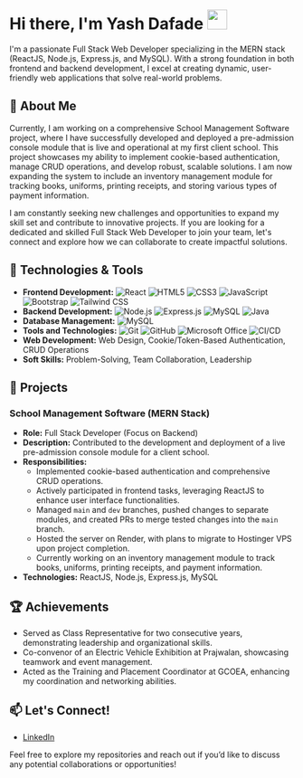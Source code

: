 # Hi there, I'm Yash Dafade  <img src="https://media.giphy.com/media/hvRJCLFzcasrR4ia7z/giphy.gif" width="35">

I'm a passionate Full Stack Web Developer specializing in the MERN stack (ReactJS, Node.js, Express.js, and MySQL). With a strong foundation in both frontend and backend development, I excel at creating dynamic, user-friendly web applications that solve real-world problems.

## 🚀 About Me
Currently, I am working on a comprehensive School Management Software project, where I have successfully developed and deployed a pre-admission console module that is live and operational at my first client school. This project showcases my ability to implement cookie-based authentication, manage CRUD operations, and develop robust, scalable solutions. I am now expanding the system to include an inventory management module for tracking books, uniforms, printing receipts, and storing various types of payment information.

I am constantly seeking new challenges and opportunities to expand my skill set and contribute to innovative projects. If you are looking for a dedicated and skilled Full Stack Web Developer to join your team, let's connect and explore how we can collaborate to create impactful solutions.

## 🔧 Technologies & Tools
- **Frontend Development:** ![React](https://img.shields.io/badge/-ReactJS-61DAFB?style=flat-square&logo=react&logoColor=white) ![HTML5](https://img.shields.io/badge/-HTML5-E34F26?style=flat-square&logo=html5&logoColor=white) ![CSS3](https://img.shields.io/badge/-CSS3-1572B6?style=flat-square&logo=css3&logoColor=white) ![JavaScript](https://img.shields.io/badge/-JavaScript-F7DF1E?style=flat-square&logo=javascript&logoColor=black) ![Bootstrap](https://img.shields.io/badge/-Bootstrap-563D7C?style=flat-square&logo=bootstrap&logoColor=white) ![Tailwind CSS](https://img.shields.io/badge/-Tailwind%20CSS-38B2AC?style=flat-square&logo=tailwind-css&logoColor=white)
- **Backend Development:** ![Node.js](https://img.shields.io/badge/-Node.js-339933?style=flat-square&logo=node.js&logoColor=white) ![Express.js](https://img.shields.io/badge/-Express.js-000000?style=flat-square&logo=express&logoColor=white) ![MySQL](https://img.shields.io/badge/-MySQL-4479A1?style=flat-square&logo=mysql&logoColor=white) ![Java](https://img.shields.io/badge/-Java-007396?style=flat-square&logo=java&logoColor=white)
- **Database Management:** ![MySQL](https://img.shields.io/badge/-MySQL-4479A1?style=flat-square&logo=mysql&logoColor=white)
- **Tools and Technologies:** ![Git](https://img.shields.io/badge/-Git-F05032?style=flat-square&logo=git&logoColor=white) ![GitHub](https://img.shields.io/badge/-GitHub-181717?style=flat-square&logo=github&logoColor=white) ![Microsoft Office](https://img.shields.io/badge/-Microsoft%20Office-D83B01?style=flat-square&logo=microsoft-office&logoColor=white) ![CI/CD](https://img.shields.io/badge/-CI%2FCD-0052CC?style=flat-square&logo=atlassian&logoColor=white) 
- **Web Development:** Web Design, Cookie/Token-Based Authentication, CRUD Operations
- **Soft Skills:** Problem-Solving, Team Collaboration, Leadership

## 💼 Projects
### School Management Software (MERN Stack)
- **Role:** Full Stack Developer (Focus on Backend)
- **Description:** Contributed to the development and deployment of a live pre-admission console module for a client school.
- **Responsibilities:**
  - Implemented cookie-based authentication and comprehensive CRUD operations.
  - Actively participated in frontend tasks, leveraging ReactJS to enhance user interface functionalities.
  - Managed `main` and `dev` branches, pushed changes to separate modules, and created PRs to merge tested changes into the `main` branch.
  - Hosted the server on Render, with plans to migrate to Hostinger VPS upon project completion.
  - Currently working on an inventory management module to track books, uniforms, printing receipts, and payment information.
- **Technologies:** ReactJS, Node.js, Express.js, MySQL

## 🏆 Achievements
- Served as Class Representative for two consecutive years, demonstrating leadership and organizational skills.
- Co-convenor of an Electric Vehicle Exhibition at Prajwalan, showcasing teamwork and event management.
- Acted as the Training and Placement Coordinator at GCOEA, enhancing my coordination and networking abilities.

## 📫 Let's Connect!
- [LinkedIn](https://www.linkedin.com/in/yash-dafade-992ab2209/)

Feel free to explore my repositories and reach out if you’d like to discuss any potential collaborations or opportunities!
